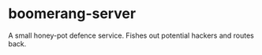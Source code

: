 # boomerang-server
A small honey-pot defence service. Fishes out potential hackers and routes back.
